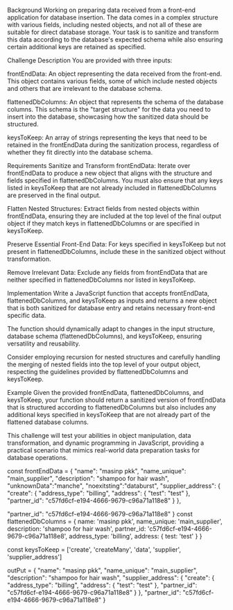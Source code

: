Background
Working on preparing data received from a front-end application for database insertion. The data comes in a complex structure with various fields, including nested objects, and not all of these are suitable for direct database storage. Your task is to sanitize and transform this data according to the database's expected schema while also ensuring certain additional keys are retained as specified.

Challenge Description
You are provided with three inputs:

frontEndData: An object representing the data received from the front-end. This object contains various fields, some of which include nested objects and others that are irrelevant to the database schema.

flattenedDbColumns: An object that represents the schema of the database columns. This schema is the "target structure" for the data you need to insert into the database, showcasing how the sanitized data should be structured.

keysToKeep: An array of strings representing the keys that need to be retained in the frontEndData during the sanitization process, regardless of whether they fit directly into the database schema.

Requirements
Sanitize and Transform frontEndData: Iterate over frontEndData to produce a new object that aligns with the structure and fields specified in flattenedDbColumns. You must also ensure that any keys listed in keysToKeep that are not already included in flattenedDbColumns are preserved in the final output.

Flatten Nested Structures: Extract fields from nested objects within frontEndData, ensuring they are included at the top level of the final output object if they match keys in flattenedDbColumns or are specified in keysToKeep.

Preserve Essential Front-End Data: For keys specified in keysToKeep but not present in flattenedDbColumns, include these in the sanitized object without transformation.

Remove Irrelevant Data: Exclude any fields from frontEndData that are neither specified in flattenedDbColumns nor listed in keysToKeep.

Implementation
Write a JavaScript function that accepts frontEndData, flattenedDbColumns, and keysToKeep as inputs and returns a new object that is both sanitized for database entry and retains necessary front-end specific data.

The function should dynamically adapt to changes in the input structure, database schema (flattenedDbColumns), and keysToKeep, ensuring versatility and reusability.

Consider employing recursion for nested structures and carefully handling the merging of nested fields into the top level of your output object, respecting the guidelines provided by flattenedDbColumns and keysToKeep.

Example
Given the provided frontEndData, flattenedDbColumns, and keysToKeep, your function should return a sanitized version of frontEndData that is structured according to flattenedDbColumns but also includes any additional keys specified in keysToKeep that are not already part of the flattened database columns.

This challenge will test your abilities in object manipulation, data transformation, and dynamic programming in JavaScript, providing a practical scenario that mimics real-world data preparation tasks for database operations.


const frontEndData = {
  "name": "masinp pkk",
  "name_unique": "main_supplier",
  "description": "shampoo for hair wash",
  "unknownData":"manche",
  "noexitsting":"databurst",
  "supplier_address":
  {
    "create": {
      "address_type": "billing",
      "address": { "test": "test" },
      "partner_id": "c57fd6cf-e194-4666-9679-c96a71a118e8"
    }
  },

  "partner_id": "c57fd6cf-e194-4666-9679-c96a71a118e8"
}
const flattenedDbColumns = {
  name: 'masinp pkk',
  name_unique: 'main_supplier',
  description: 'shampoo for hair wash',
  partner_id: 'c57fd6cf-e194-4666-9679-c96a71a118e8',
  address_type: 'billing',
  address: { test: 'test' }
}


const keysToKeep = ['create', 'createMany', 'data', 'supplier', 'supplier_address']

outPut = {
    "name": "masinp pkk",
    "name_unique": "main_supplier",
    "description": "shampoo for hair wash",
    "supplier_address": {
        "create": {
            "address_type": "billing",
            "address": {
                "test": "test"
            },
            "partner_id": "c57fd6cf-e194-4666-9679-c96a71a118e8"
        }
    },
    "partner_id": "c57fd6cf-e194-4666-9679-c96a71a118e8"
}
